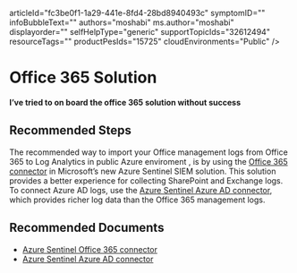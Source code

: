 articleId="fc3be0f1-1a29-441e-8fd4-28bd8940493c"
symptomID=""
infoBubbleText=""
authors="moshabi"
ms.author="moshabi"
displayorder=""
selfHelpType="generic"
supportTopicIds="32612494"
resourceTags=""
productPesIds="15725"
cloudEnvironments="Public"
/>

# Office 365 Solution
**I’ve tried to on board the office 365 solution without success**

## **Recommended Steps**

The recommended way to import your Office management logs from Office 365 to Log Analytics in public Azure enviroment , is by using the [Office 365 connector](https://docs.microsoft.com/azure/sentinel/connect-office-365) in Microsoft’s new Azure Sentinel SIEM solution. This solution provides a better experience for collecting SharePoint and Exchange logs. To connect Azure AD logs, use the [Azure Sentinel Azure AD connector](https://docs.microsoft.com/azure/sentinel/connect-azure-active-directory), which provides richer log data than the Office 365 management logs. 

## **Recommended Documents**

* [Azure Sentinel Office 365 connector](https://docs.microsoft.com/azure/sentinel/connect-office-365)
* [Azure Sentinel Azure AD connector](https://docs.microsoft.com/azure/sentinel/connect-azure-active-directory) 
